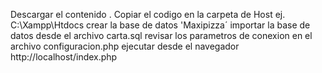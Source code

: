 Descargar el contenido .
Copiar el codigo en la carpeta de Host ej. C:\Xampp\Htdocs
crear la base de datos 'Maxipizza´
importar la base de datos desde el archivo carta.sql
revisar los parametros de conexion en el archivo configuracion.php
ejecutar desde el navegador http://localhost/index.php
